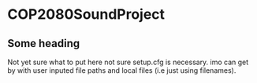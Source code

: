 # COP2080SoundProject

## Some heading
Not yet sure what to put here
not sure setup.cfg is necessary. imo can get by with user inputed file paths and local files (i.e just using filenames).